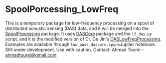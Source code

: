 # SpoolPorcessing_LowFreq
This is a temporary package for low-frequency processing on a spool of distributed acoustic sensing (DAS) data, and it will be merged into the [SpoolProcessing](https://github.com/DASDAE/SpoolProcessing) package. It uses [DASCore](https://dascore.org/) package and the ```lf_das.py``` script, and it is the modified version of Dr. Ge Jin's [DASLowFreqProcessing](https://github.com/DASDAE/DASLowFreqProcessing). 
Examples are available through ```low_pass_dascore.ipynb```Jupiter notebook.
Still under development. Use with caution.
Contact: Ahmad Tourei - ahmadtourei@gmail.com
